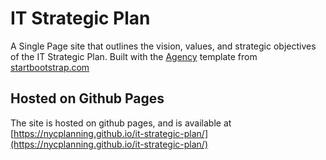 # IT Strategic Plan 

A Single Page site that outlines the vision, values, and strategic objectives of the IT Strategic Plan.  Built with the [Agency](http://startbootstrap.com/template-overviews/agency/) template from [startbootstrap.com](http://startbootstrap.com)

## Hosted on Github Pages
The site is hosted on github pages, and is available at [https://nycplanning.github.io/it-strategic-plan/](https://nycplanning.github.io/it-strategic-plan/)
